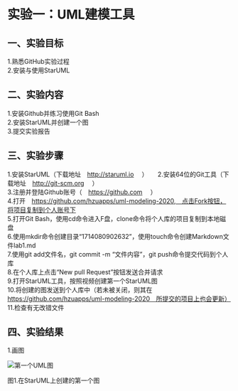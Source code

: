 # 实验一：UML建模工具

## 一、实验目标

1.熟悉GitHub实验过程  
2.安装与使用StarUML  

## 二、实验内容

1.安装Github并练习使用Git Bash  
2.安装StarUML并创建一个图  
3.提交实验报告  

## 三、实验步骤

1.安装StarUML（下载地址　http://staruml.io 　）  　
2.安装64位的Git工具（下载地址　http://git-scm.org 　）  
3.注册并登陆Github账号（　https://github.com 　）   
4.打开　https://github.com/hzuapps/uml-modeling-2020,　点击Fork按钮，将项目复制到个人账号下   
5.打开Git Bash，使用cd命令进入F盘，clone命令将个人库的项目复制到本地磁盘   
6.使用mkdir命令创建目录“1714080902632”，使用touch命令创建Markdown文件lab1.md  
7.使用git add文件名，git commit -m “文件内容”，git push命令提交代码到个人库  
8.在个人库上点击“New pull Request”按钮发送合并请求  
9.打开StarUML工具，按照视频创建第一个StarUML图  
10.将创建的图发送到个人库中（若未被关闭，则其在　https://github.com/hzuapps/uml-modeling-2020　所提交的项目上也会更新）   
11.检查有无改错文件  


## 四、实验结果

1.画图

![第一个UML图](./model1.jpg)

图1.在StarUML上创建的第一个图
